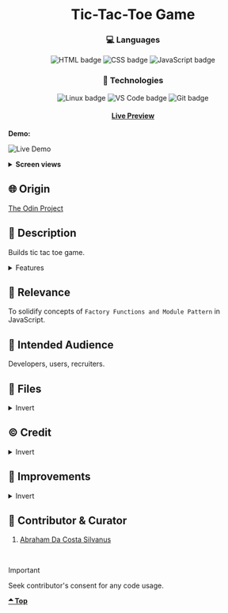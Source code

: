 <div align='center'>

# Tic-Tac-Toe Game
</div>
<div align='center'>
    <h3>💻 Languages</h3>
    <img src="https://img.shields.io/badge/HTML5-E34F26?style=for-the-badge&logo=html5&logoColor=white" alt="HTML badge">
    <img src="https://img.shields.io/badge/CSS3-1572B6?style=for-the-badge&logo=css3&logoColor=white" alt="CSS badge">
    <img src="https://img.shields.io/badge/JavaScript-F7DF1E?style=for-the-badge&logo=javascript&logoColor=black" alt="JavaScript badge">
    <h3>🔧 Technologies</h3>
    <img src="https://img.shields.io/badge/Linux-FCC624?style=for-the-badge&logo=linux&logoColor=black" alt="Linux badge">
    <img src="https://img.shields.io/badge/VS_Code-007ACC?style=for-the-badge&logo=visual-studio-code&logoColor=white" alt="VS Code badge">
    <img src="https://img.shields.io/badge/Git-F05032?style=for-the-badge&logo=git&logoColor=white" alt="Git badge">
    <h4><a href="https://asdacosta.github.io/tic-tac-toe-game/">Live Preview</a></h4>
</div>

**Demo:**

![Live Demo](./view-imgs/tictactoe-demo.gif)

<details>

**<summary>Screen views</summary>**

**Desktop View:**

<img src="./view-imgs/desktop.png" alt="desktop view">
<br>

**Mobile View:**

Yet to.

</details>

## 🌐 Origin
[The Odin Project](https://www.theodinproject.com/)

## 📝 Description
Builds tic tac toe game.

<details>
<summary>Features</summary>

* Interactive game board.
* Enables duo players.
* Declares winner after three rounds.
* Restart to reset game.

</details>

## 🎯 Relevance
To solidify concepts of `Factory Functions and Module Pattern` in JavaScript. 

## 👥 Intended Audience
Developers, users, recruiters.

## 📂 Files
<details>
<summary>Invert</summary>

| File | Description |
| - | - |
| `index.html` | Sets structure of page. |
|`style.css` | Style website. |
| `script.js` | Add interactivity and logic for game. |
| `algorithm.txt` | Algorithm for `JavaScript`. |
| `imgs/*` | Images and icon used in the game. |
|`view-imgs/*`| Live demo and different screen views used in `README.md`.|

</details>

## ©️ Credit
<details>
<summary>Invert</summary>

| File | Credence |
| - | - |
| `imgs/bulb.png` | Icon created by Good Ware on [Flaticon](https://www.flaticon.com/free-icons/). |
| `imgs/tictactoe-bg1.png` | Photo by Dilok Klaisataporn on [Istockphoto](https://www.istockphoto.com/). |

</details>

## 🔄 Improvements
<details>
<summary>Invert</summary>

- [ ] Create mobile version
- [ ] Create a smart AI with three different difficulty levels.
- [ ] Add local storage for current scores

</details>

## 👤 Contributor & Curator
1. [Abraham Da Costa Silvanus](https://github.com/asdacosta) 

<br>

> [!IMPORTANT]
> Seek contributor's consent for any code usage.

**[🞁 Top](#tic-tac-toe-game)**